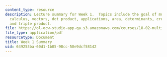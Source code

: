 ```yaml
---
content_type: resource
description: Lecture summary for Week 1.  Topics include the goal of multivariate
  calculus, vectors, dot product, applications, area, determinants, cross product,
  and triple product.
file: https://ol-ocw-studio-app-qa.s3.amazonaws.com/courses/18-02-multivariable-calculus-fall-2007/649253ba60d11b0598cc58e9dcf58142_lec_week1.pdf
file_type: application/pdf
resourcetype: Document
title: Week 1 Summary
uid: 649253ba-60d1-1b05-98cc-58e9dcf58142
---
```

